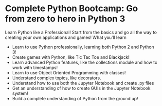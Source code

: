 # Complete Python Bootcamp: Go from zero to hero in Python 3
Learn Python like a Professional! Start from the basics and go all the way to creating your own applications and games!
What you'll learn
- Learn to use Python professionally, learning both Python 2 and Python 3!
- Create games with Python, like Tic Tac Toe and Blackjack!
- Learn advanced Python features, like the collections module and how to work with timestamps!
- Learn to use Object Oriented Programming with classes!
- Understand complex topics, like decorators.
- Understand how to use both the Jupyter Notebook and create .py files
- Get an understanding of how to create GUIs in the Jupyter Notebook system!
- Build a complete understanding of Python from the ground up!
